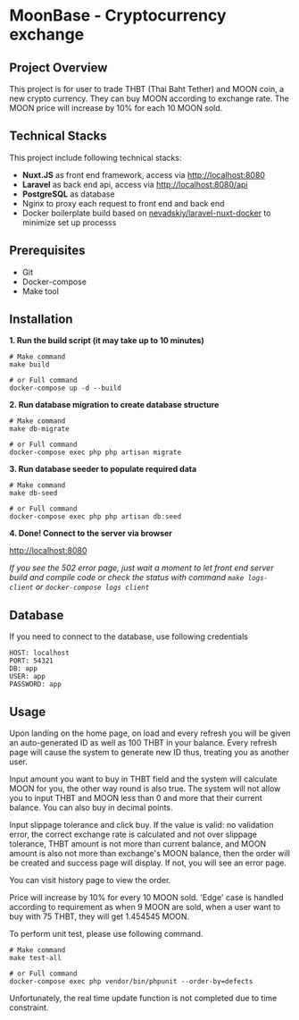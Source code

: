 # MoonBase - Cryptocurrency exchange

## Project Overview

This project is for user to trade THBT (Thai Baht Tether) and MOON coin, a new crypto currency.
They can buy MOON according to exchange rate. The MOON price will increase by 10% for each 10 MOON sold.

## Technical Stacks

This project include following technical stacks:

- **Nuxt.JS** as front end framework, access via [http://localhost:8080](http://localhost:8080)
- **Laravel** as back end api, access via [http://localhost:8080/api](http://localhost:8080/api)
- **PostgreSQL** as database
- Nginx to proxy each request to front end and back end
- Docker boilerplate build based on [nevadskiy/laravel-nuxt-docker](https://github.com/nevadskiy/laravel-nuxt-docker) to minimize set up processs

## Prerequisites

- Git
- Docker-compose
- Make tool

## Installation

**1. Run the build script (it may take up to 10 minutes)**

```
# Make command
make build

# or Full command
docker-compose up -d --build
```

**2. Run database migration to create database structure**

```
# Make command
make db-migrate

# or Full command
docker-compose exec php php artisan migrate
```

**3. Run database seeder to populate required data**

```
# Make command
make db-seed

# or Full command
docker-compose exec php php artisan db:seed
```

**4. Done! Connect to the server via browser**

[http://localhost:8080](http://localhost:8080)

_If you see the 502 error page, just wait a moment to let front end server build and compile code or check the status with command `make logs-client` or `docker-compose logs client`_

## Database

If you need to connect to the database, use following credentials

```
HOST: localhost
PORT: 54321
DB: app
USER: app
PASSWORD: app
```

## Usage

Upon landing on the home page, on load and every refresh you will be given an auto-generated ID as well as 100 THBT in your balance. Every refresh page will cause the system to generate new ID thus, treating you as another user.

Input amount you want to buy in THBT field and the system will calculate MOON for you, the other way round is also true. The system will not allow you to input THBT and MOON less than 0 and more that their current balance. You can also buy in decimal points.

Input slippage tolerance and click buy. If the value is valid: no validation error, the correct exchange rate is calculated and not over slippage tolerance, THBT amount is not more than current balance, and MOON amount is also not more than exchange's MOON balance, then the order will be created and success page will display. If not, you will see an error page.

You can visit history page to view the order.

Price will increase by 10% for every 10 MOON sold. 'Edge' case is handled according to requirement as when 9 MOON are sold, when a user want to buy with 75 THBT, they will get 1.454545 MOON.

To perform unit test, please use following command.

```
# Make command
make test-all

# or Full command
docker-compose exec php vendor/bin/phpunit --order-by=defects
```

Unfortunately, the real time update function is not completed due to time constraint.
